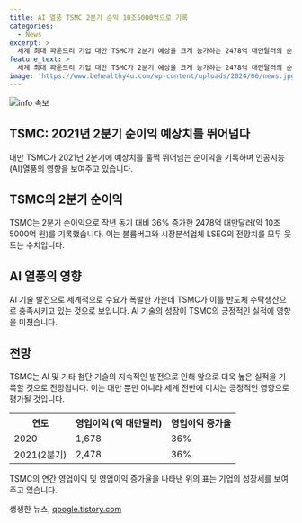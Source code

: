 ```yaml
---
title: AI 열풍 TSMC 2분기 순익 10조5000억으로 기록
categories:
  - News
excerpt: >
  세계 최대 파운드리 기업 대만 TSMC가 2분기 예상을 크게 능가하는 2478억 대만달러의 순이익을 기록했다. 이는 작년 동기 대비 36% 증가한 수치로, 전망치와 시장분석 업체 추정치를 모두 웃돌아 나타났다. TSMC의 성장세는 AI 분야의 열풍으로 이루어진 것으로 분석되며, 이는 글로벌 시장에서 큰 주목을 받을 것으로 전망된다. (150자)
feature_text: >
  세계 최대 파운드리 기업 대만 TSMC가 2분기 예상을 크게 능가하는 2478억 대만달러의 순이익을 기록했다. 이는 작년 동기 대비 36% 증가한 수치로, 전망치와 시장분석 업체 추정치를 모두 웃돌아 나타났다. TSMC의 성장세는 AI 분야의 열풍으로 이루어진 것으로 분석되며, 이는 글로벌 시장에서 큰 주목을 받을 것으로 전망된다. (150자)
image: 'https://www.behealthy4u.com/wp-content/uploads/2024/06/news.jpg'
---
```


<p><img src="https://www.behealthy4u.com/wp-content/uploads/2024/06/news.jpg" alt="info 속보" /></p>

<h2 data-ke-size="size28">TSMC: 2021년 2분기 순이익 예상치를 뛰어넘다</h2>

<p data-ke-size="size16">대만 TSMC가 2021년 2분기에 예상치를 훌쩍 뛰어넘는 순이익을 기록하며 인공지능(AI)열풍의 영향을 보여주고 있습니다.</p>

<h2 data-ke-size="size26">TSMC의 2분기 순이익</h2>

<p data-ke-size="size16">TSMC는 2분기 순이익으로 작년 동기 대비 36% 증가한 2478억 대만달러(약 10조5000억 원)를 기록했습니다. 이는 블룸버그와 시장분석업체 LSEG의 전망치를 모두 웃도는 수치입니다.</p>

<h2 data-ke-size="size26">AI 열풍의 영향</h2>

<p data-ke-size="size16">AI 기술 발전으로 세계적으로 수요가 폭발한 가운데 TSMC가 이를 반도체 수탁생산으로 충족시키고 있는 것으로 보입니다. AI 기술의 성장이 TSMC의 긍정적인 실적에 영향을 미쳤습니다.</p>

<h2 data-ke-size="size26">전망</h2>

<p data-ke-size="size16">TSMC는 AI 및 기타 첨단 기술의 지속적인 발전으로 인해 앞으로 더욱 높은 실적을 기록할 것으로 전망됩니다. 이는 대만 뿐만 아니라 세계 전반에 미치는 긍정적인 영향으로 평가될 것입니다.</p>

<table>
    <tr>
        <th>연도</th>
        <th>영업이익 (억 대만달러)</th>
        <th>영업이익 증가율</th>
    </tr>
    <tr>
        <td>2020</td>
        <td>1,678</td>
        <td>36%</td>
    </tr>
    <tr>
        <td>2021(2분기)</td>
        <td>2,478</td>
        <td>36%</td>
    </tr>
</table>

<p data-ke-size="size16">TSMC의 연간 영업이익 및 영업이익 증가율을 나타낸 위의 표는 기업의 성장세를 보여주고 있습니다.</p>
생생한 뉴스, <a href="https://qoogle.tistory.com" rel="dofollow">qoogle.tistory.com</a>


